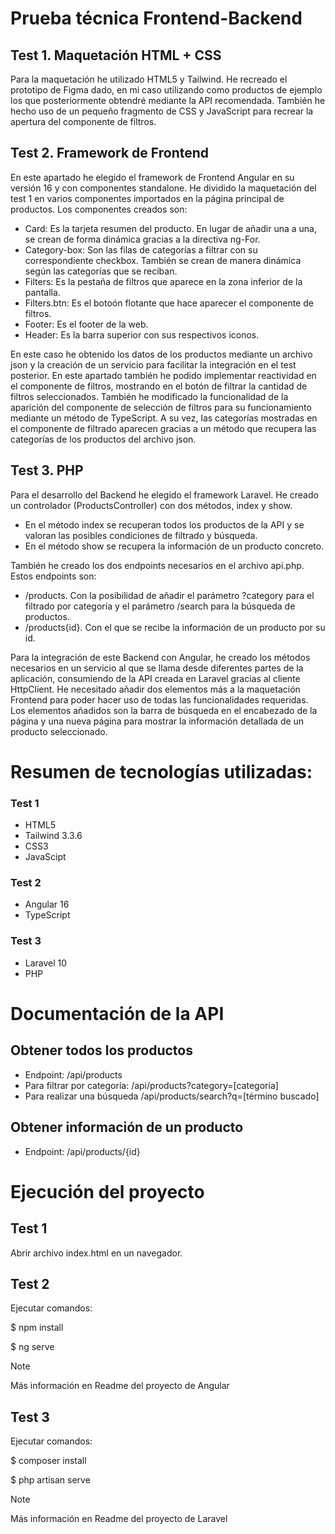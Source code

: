 ﻿# Prueba técnica Frontend-Backend

## Test 1. Maquetación HTML + CSS
Para la maquetación he utilizado HTML5 y Tailwind. He recreado el prototipo de Figma dado, en mi caso utilizando como productos de ejemplo los que posteriormente obtendré mediante la API recomendada. También he hecho uso de un pequeño fragmento de CSS y JavaScript para recrear la apertura del componente de filtros.

## Test 2. Framework de Frontend
En este apartado he elegido el framework de Frontend Angular en su versión 16 y con componentes standalone. He dividido la maquetación del test 1 en varios componentes importados en la página principal de productos. Los componentes creados son:
* Card: Es la tarjeta resumen del producto. En lugar de añadir una a una, se crean de forma dinámica gracias a la directiva ng-For.
* Category-box: Son las filas de categorías a filtrar con su correspondiente checkbox. También se crean de manera dinámica según las categorías que se reciban.
* Filters: Es la pestaña de filtros que aparece en la zona inferior de la pantalla.
* Filters.btn: Es el botoón flotante que hace aparecer el componente de filtros.
* Footer: Es el footer de la web.
* Header: Es la barra superior con sus respectivos iconos.

En este caso he obtenido los datos de los productos mediante un archivo json y la creación de un servicio para facilitar la integración en el test posterior. En este apartado también he podido implementar reactividad en el componente de filtros, mostrando en el botón de filtrar la cantidad de filtros seleccionados. También he modificado la funcionalidad de la aparición del componente de selección de filtros para su funcionamiento mediante un método de TypeScript. A su vez, las categorías mostradas en el componente de filtrado aparecen gracias a un método que recupera las categorías de los productos del archivo json.

## Test 3. PHP
Para el desarrollo del Backend he elegido el framework Laravel. He creado un controlador (ProductsController) con dos métodos, index y show. 
* En el método index se recuperan todos los productos de la API y se valoran las posibles condiciones de filtrado y búsqueda.
* En el método show se recupera la información de un producto concreto.

También he creado los dos endpoints necesarios en el archivo api.php. Estos endpoints son:
* /products. Con la posibilidad de añadir el parámetro ?category para el filtrado por categoría y el parámetro /search para la búsqueda de productos.
* /products{id}. Con el que se recibe la información de un producto por su id.

Para la integración de este Backend con Angular, he creado los métodos necesarios en un servicio al que se llama desde diferentes partes de la aplicación, consumiendo de la API creada en Laravel gracias al cliente HttpClient. He necesitado añadir dos elementos más a la maquetación Frontend para poder hacer uso de todas las funcionalidades requeridas. Los elementos añadidos son la barra de búsqueda en el encabezado de la página y una nueva página para mostrar la información detallada de un producto seleccionado.

# Resumen de tecnologías utilizadas:

### Test 1
* HTML5
* Tailwind 3.3.6
* CSS3
* JavaScipt
### Test 2
* Angular 16
* TypeScript
### Test 3
* Laravel 10
* PHP

# Documentación de la API

## Obtener todos los productos

* Endpoint: /api/products
* Para filtrar por categoría: /api/products?category=[categoría]
* Para realizar una búsqueda /api/products/search?q=[término buscado]

## Obtener información de un producto

* Endpoint: /api/products/{id}

# Ejecución del proyecto

## Test 1
Abrir archivo index.html en un navegador.

## Test 2
Ejecutar comandos:

$ npm install

$ ng serve

> [!NOTE]
> Más información en Readme del proyecto de Angular

## Test 3
Ejecutar comandos:

$ composer install

$ php artisan serve

> [!NOTE]
> Más información en Readme del proyecto de Laravel

